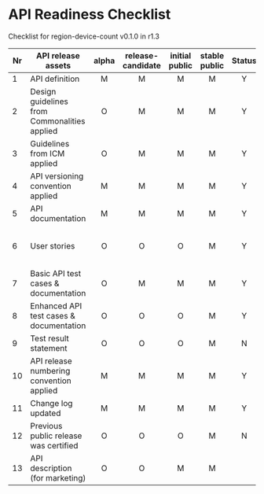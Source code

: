 # API Readiness Checklist

Checklist for region-device-count v0.1.0 in r1.3

| Nr | API release assets  | alpha | release-candidate |  initial<br>public | stable<br> public | Status | Reference information |
|----|----------------------------------------------|:-----:|:-----------------:|:-------:|:------:|:----:|:----:|
|  1 | API definition                               |   M   |         M         |    M    |    M   |  Y   | [link](/code/API_definitions/region-device-count.yaml) |
|  2 | Design guidelines from Commonalities applied |   O   |         M         |    M    |    M   |  Y   | [r2.3](https://github.com/camaraproject/Commonalities/releases/tag/r2.3) |
|  3 | Guidelines from ICM applied                  |   O   |         M         |    M    |    M   |  Y   | [r2.3](https://github.com/camaraproject/IdentityAndConsentManagement/releases/tag/r2.3) |
|  4 | API versioning convention applied            |   M   |         M         |    M    |    M   |   Y  | v0.1.0     |
|  5 | API documentation                            |   M   |         M         |    M    |    M   |   Y  | Embed documentation into API spec - [link](/code/region-device-count.yaml) |
|  6 | User stories                                 |   O   |         O         |    O    |    M   |   Y  | [UserStory1-Emergency_Rescue](/documentation/API_documentation/RDC_User_Story_Emergency_Rescue.md)  [UserStory2-Outdoor_Live_Streaming](/documentation/API_documentation/RDC_User_Story_Outdoor_Live_Streaming.md) |
|  7 | Basic API test cases & documentation         |   O   |         M         |    M    |    M   |   Y  | [link](/code/Test_definitions/region-device-count.feature)  |
|  8 | Enhanced API test cases & documentation      |   O   |         O         |    O    |    M   |   Y  | [link](/code/Test_definitions/region-device-count.feature)  |
|  9 | Test result statement                        |   O   |         O         |    O    |    M   |   N  |      |
| 10 | API release numbering convention applied     |   M   |         M         |    M    |    M   |   Y  |      |
| 11 | Change log updated                           |   M   |         M         |    M    |    M   |   Y  | [link](/CHANGELOG.md) |
| 12 | Previous public release was certified        |   O   |         O         |    O    |    M   |   N  |      |
| 13 | API description (for marketing)              |   O   |         O         |    M    |    M   |      | [wiki link](https://lf-camaraproject.atlassian.net/wiki/xxx) |
